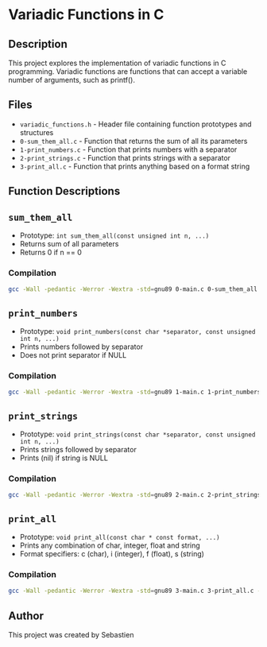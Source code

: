 # Variadic Functions in C

## Description
This project explores the implementation of variadic functions in C programming. Variadic functions are functions that can accept a variable number of arguments, such as printf().

## Files
* `variadic_functions.h` - Header file containing function prototypes and structures
* `0-sum_them_all.c` - Function that returns the sum of all its parameters
* `1-print_numbers.c` - Function that prints numbers with a separator
* `2-print_strings.c` - Function that prints strings with a separator
* `3-print_all.c` - Function that prints anything based on a format string

## Function Descriptions

## `sum_them_all`
* Prototype: `int sum_them_all(const unsigned int n, ...)`
* Returns sum of all parameters
* Returns 0 if n == 0

### Compilation
```bash
gcc -Wall -pedantic -Werror -Wextra -std=gnu89 0-main.c 0-sum_them_all.c -o a
```

## `print_numbers`
* Prototype: `void print_numbers(const char *separator, const unsigned int n, ...)`
* Prints numbers followed by separator
* Does not print separator if NULL

### Compilation
```bash
gcc -Wall -pedantic -Werror -Wextra -std=gnu89 1-main.c 1-print_numbers.c -o b
```

## `print_strings`
* Prototype: `void print_strings(const char *separator, const unsigned int n, ...)`
* Prints strings followed by separator
* Prints (nil) if string is NULL

### Compilation
```bash
gcc -Wall -pedantic -Werror -Wextra -std=gnu89 2-main.c 2-print_strings.c -o c
```

## `print_all`
* Prototype: `void print_all(const char * const format, ...)`
* Prints any combination of char, integer, float and string
* Format specifiers: c (char), i (integer), f (float), s (string)

### Compilation
```bash
gcc -Wall -pedantic -Werror -Wextra -std=gnu89 3-main.c 3-print_all.c -o d
```

## Author

This project was created by Sebastien

